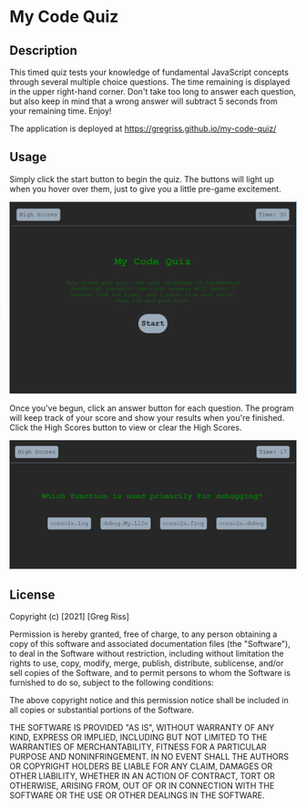 # My Code Quiz

## Description

This timed quiz tests your knowledge of fundamental JavaScript concepts through several multiple choice questions. The time remaining is displayed in the upper right-hand corner. Don't take too long to answer each question, but also keep in mind that a wrong answer will subtract 5 seconds from your remaining time. Enjoy!

The application is deployed at https://gregriss.github.io/my-code-quiz/


## Usage

Simply click the start button to begin the quiz. The buttons will light up when you hover over them, just to give you a little pre-game excitement. 

![Quiz Homepage](images/quiz-home.png)

Once you've begun, click an answer button for each question. The program will keep track of your score and show your results when you're finished. Click the High Scores button to view or clear the High Scores.

![Example Quiz Question](images/question-example.png)

## License

Copyright (c) [2021] [Greg Riss]

Permission is hereby granted, free of charge, to any person obtaining a copy
of this software and associated documentation files (the "Software"), to deal
in the Software without restriction, including without limitation the rights
to use, copy, modify, merge, publish, distribute, sublicense, and/or sell
copies of the Software, and to permit persons to whom the Software is
furnished to do so, subject to the following conditions:

The above copyright notice and this permission notice shall be included in all
copies or substantial portions of the Software.

THE SOFTWARE IS PROVIDED "AS IS", WITHOUT WARRANTY OF ANY KIND, EXPRESS OR
IMPLIED, INCLUDING BUT NOT LIMITED TO THE WARRANTIES OF MERCHANTABILITY,
FITNESS FOR A PARTICULAR PURPOSE AND NONINFRINGEMENT. IN NO EVENT SHALL THE
AUTHORS OR COPYRIGHT HOLDERS BE LIABLE FOR ANY CLAIM, DAMAGES OR OTHER
LIABILITY, WHETHER IN AN ACTION OF CONTRACT, TORT OR OTHERWISE, ARISING FROM,
OUT OF OR IN CONNECTION WITH THE SOFTWARE OR THE USE OR OTHER DEALINGS IN THE
SOFTWARE.